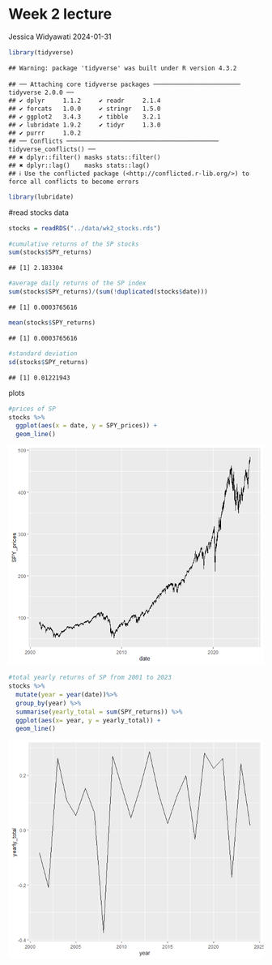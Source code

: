 Week 2 lecture
================
Jessica Widyawati
2024-01-31

``` r
library(tidyverse)
```

    ## Warning: package 'tidyverse' was built under R version 4.3.2

    ## ── Attaching core tidyverse packages ──────────────────────── tidyverse 2.0.0 ──
    ## ✔ dplyr     1.1.2     ✔ readr     2.1.4
    ## ✔ forcats   1.0.0     ✔ stringr   1.5.0
    ## ✔ ggplot2   3.4.3     ✔ tibble    3.2.1
    ## ✔ lubridate 1.9.2     ✔ tidyr     1.3.0
    ## ✔ purrr     1.0.2     
    ## ── Conflicts ────────────────────────────────────────── tidyverse_conflicts() ──
    ## ✖ dplyr::filter() masks stats::filter()
    ## ✖ dplyr::lag()    masks stats::lag()
    ## ℹ Use the conflicted package (<http://conflicted.r-lib.org/>) to force all conflicts to become errors

``` r
library(lubridate)
```

\#read stocks data

``` r
stocks = readRDS("../data/wk2_stocks.rds")
```

``` r
#cumulative returns of the SP stocks
sum(stocks$SPY_returns)
```

    ## [1] 2.183304

``` r
#average daily returns of the SP index
sum(stocks$SPY_returns)/(sum(!duplicated(stocks$date)))
```

    ## [1] 0.0003765616

``` r
mean(stocks$SPY_returns)
```

    ## [1] 0.0003765616

``` r
#standard deviation
sd(stocks$SPY_returns)
```

    ## [1] 0.01221943

plots

``` r
#prices of SP
stocks %>% 
  ggplot(aes(x = date, y = SPY_prices)) +
  geom_line()
```

![](wk2-workshop_files/figure-gfm/unnamed-chunk-4-1.png)<!-- -->

``` r
#total yearly returns of SP from 2001 to 2023
stocks %>% 
  mutate(year = year(date))%>%
  group_by(year) %>%
  summarise(yearly_total = sum(SPY_returns)) %>%
  ggplot(aes(x= year, y = yearly_total)) +
  geom_line()
```

![](wk2-workshop_files/figure-gfm/unnamed-chunk-4-2.png)<!-- -->
